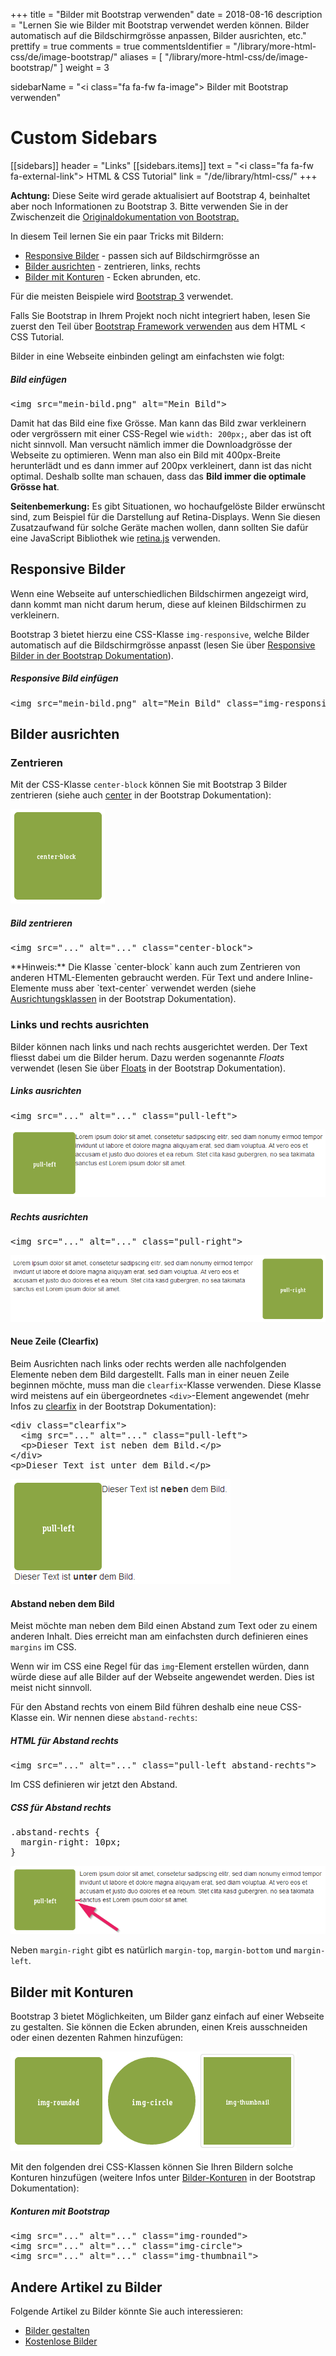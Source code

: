 +++
title = "Bilder mit Bootstrap verwenden"
date = 2018-08-16
description = "Lernen Sie wie Bilder mit Bootstrap verwendet werden können. Bilder automatisch auf die Bildschirmgrösse anpassen, Bilder ausrichten, etc."
prettify = true
comments = true
commentsIdentifier = "/library/more-html-css/de/image-bootstrap/"
aliases = [ 
  "/library/more-html-css/de/image-bootstrap/" 
]
weight = 3

sidebarName = "<i class=\"fa fa-fw fa-image\"></i> Bilder mit Bootstrap verwenden"

# Custom Sidebars
[[sidebars]]
header = "Links"
[[sidebars.items]]
text = "<i class=\"fa fa-fw fa-external-link\"></i> HTML & CSS Tutorial"
link = "/de/library/html-css/"
+++

<div class="alert alert-danger">
<strong>Achtung:</strong> Diese Seite wird gerade aktualisiert auf Bootstrap 4, beinhaltet aber noch Informationen zu Bootstrap 3. Bitte verwenden Sie in der Zwischenzeit die <a class="alert-link" target="_blank" href="https://getbootstrap.com/">Originaldokumentation von Bootstrap.</a> 
</div>

In diesem Teil lernen Sie ein paar Tricks mit Bildern:

* [Responsive Bilder](#responsive-bilder) - passen sich auf Bildschirmgrösse an
* [Bilder ausrichten](#bilder-ausrichten) - zentrieren, links, rechts
* [Bilder mit Konturen](#bilder-mit-konturen) - Ecken abrunden, etc.

Für die meisten Beispiele wird [Bootstrap 3](http://holdirbootstrap.de/) verwendet.

<div class="alert alert-warning">
Falls Sie Bootstrap in Ihrem Projekt noch nicht integriert haben, lesen Sie zuerst den Teil über <a href="/library/html-css/de/part7/" class="alert-link">Bootstrap Framework verwenden</a> aus dem HTML &lt; CSS Tutorial.
</div>

Bilder in eine Webseite einbinden gelingt am einfachsten wie folgt:


##### Bild einfügen

<pre class="prettyprint lang-html">
&lt;img src="mein-bild.png" alt="Mein Bild">
</pre>

Damit hat das Bild eine fixe Grösse. Man kann das Bild zwar verkleinern oder vergrössern mit einer CSS-Regel wie `width: 200px;`, aber das ist oft nicht sinnvoll. Man versucht nämlich immer die Downloadgrösse der Webseite zu optimieren. Wenn man also ein Bild mit 400px-Breite herunterlädt und es dann immer auf 200px verkleinert, dann ist das nicht optimal. Deshalb sollte man schauen, dass das **Bild immer die optimale Grösse hat**.

**Seitenbemerkung:** Es gibt Situationen, wo hochaufgelöste Bilder erwünscht sind, zum Beispiel für die Darstellung auf Retina-Displays. Wenn Sie diesen Zusatzaufwand für solche Geräte machen wollen, dann sollten Sie dafür eine JavaScript Bibliothek wie [retina.js](http://imulus.github.io/retinajs/) verwenden.


## Responsive Bilder

Wenn eine Webseite auf unterschiedlichen Bildschirmen angezeigt wird, dann kommt man nicht darum herum, diese auf kleinen Bildschirmen zu verkleinern.

Bootstrap 3 bietet hierzu eine CSS-Klasse `img-responsive`, welche Bilder automatisch auf die Bildschirmgrösse anpasst (lesen Sie über [Responsive Bilder in der Bootstrap Dokumentation](http://holdirbootstrap.de/css/#images-responsive)).


##### Responsive Bild einfügen

<pre class="prettyprint lang-html">
&lt;img src="mein-bild.png" alt="Mein Bild" class="img-responsive" >
</pre>


## Bilder ausrichten

### Zentrieren

Mit der CSS-Klasse `center-block` können Sie mit Bootstrap 3 Bilder zentrieren (siehe auch [center](http://holdirbootstrap.de/css/#helper-classes-center) in der Bootstrap Dokumentation):

<img src="center-block.png" class="center-block">


##### Bild zentrieren

<pre class="prettyprint lang-html">
&lt;img src="..." alt="..." class="center-block">
</pre>

<div class="alert alert-info">
**Hinweis:** Die Klasse `center-block` kann auch zum Zentrieren von anderen HTML-Elementen gebraucht werden. Für Text und andere Inline-Elemente muss aber `text-center` verwendet werden (siehe <a href="http://holdirbootstrap.de/css/#type-alignment" class="alert-link">Ausrichtungsklassen</a> in der Bootstrap Dokumentation).
</div>


### Links und rechts ausrichten

Bilder können nach links und nach rechts ausgerichtet werden. Der Text fliesst dabei um die Bilder herum. Dazu werden sogenannte *Floats* verwendet (lesen Sie über [Floats](http://holdirbootstrap.de/css/#helper-classes-floats) in der Bootstrap Dokumentation).


##### Links ausrichten

<pre class="prettyprint lang-html">
&lt;img src="..." alt="..." class="pull-left">
</pre>

![Links ausrichten](pull-left.png)


##### Rechts ausrichten

<pre class="prettyprint lang-html">
&lt;img src="..." alt="..." class="pull-right">
</pre>

![Rechts ausrichten](pull-right.png)


#### Neue Zeile (Clearfix)

Beim Ausrichten nach links oder rechts werden alle nachfolgenden Elemente neben dem  Bild dargestellt. Falls man in einer neuen Zeile beginnen möchte, muss man die `clearfix`-Klasse verwenden. Diese Klasse wird meistens auf ein übergeordnetes `<div>`-Element angewendet (mehr Infos zu [clearfix](http://holdirbootstrap.de/css/#helper-classes-clearfix) in der Bootstrap Dokumentation):

<pre class="prettyprint lang-html">
&lt;div class="clearfix">
  &lt;img src="..." alt="..." class="pull-left">
  &lt;p>Dieser Text ist neben dem Bild.&lt;/p>
&lt;/div>
&lt;p>Dieser Text ist unter dem Bild.&lt;/p>
</pre>

![Clearfix](clearfix.de.png)


#### Abstand neben dem Bild

Meist möchte man neben dem Bild einen Abstand zum Text oder zu einem anderen Inhalt. Dies erreicht man am einfachsten durch definieren eines `margins` im CSS.

Wenn wir im CSS eine Regel für das `img`-Element erstellen würden, dann würde diese auf alle Bilder auf der Webseite angewendet werden. Dies ist meist nicht sinnvoll. 

Für den Abstand rechts von einem Bild führen deshalb eine neue CSS-Klasse ein. Wir nennen diese `abstand-rechts`:


##### HTML für Abstand rechts

<pre class="prettyprint lang-html">
&lt;img src="..." alt="..." class="pull-left abstand-rechts">
</pre>


Im CSS definieren wir jetzt den Abstand.

##### CSS für Abstand rechts

<pre class="prettyprint lang-css">
.abstand-rechts {
  margin-right: 10px; 
}
</pre> 

![Abstand](margin.png)

Neben `margin-right` gibt es natürlich `margin-top`, `margin-bottom` und `margin-left`.


## Bilder mit Konturen

Bootstrap 3 bietet Möglichkeiten, um Bilder ganz einfach auf einer Webseite zu gestalten. Sie können die Ecken abrunden, einen Kreis ausschneiden oder einen dezenten Rahmen hinzufügen:

![Bilder mit Konturen](image-shapes.png)

Mit den folgenden drei CSS-Klassen können Sie Ihren Bildern solche Konturen hinzufügen (weitere Infos unter [Bilder-Konturen](http://holdirbootstrap.de/css/#images-shapes) in der Bootstrap Dokumentation):


##### Konturen mit Bootstrap

<pre class="prettyprint lang-html">
&lt;img src="..." alt="..." class="img-rounded">
&lt;img src="..." alt="..." class="img-circle">
&lt;img src="..." alt="..." class="img-thumbnail">
</pre>


## Andere Artikel zu Bilder

Folgende Artikel zu Bilder könnte Sie auch interessieren:

* [Bilder gestalten](/library/more-html-css/de/image-editing/)
* [Kostenlose Bilder](/library/more-html-css/de/image-sources/)